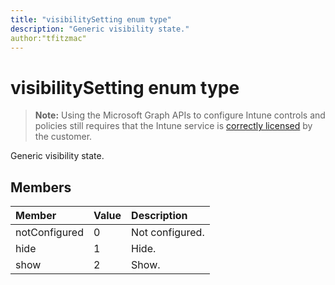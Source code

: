```yaml
---
title: "visibilitySetting enum type"
description: "Generic visibility state."
author:"tfitzmac"
---
```


# visibilitySetting enum type

> **Note:** Using the Microsoft Graph APIs to configure Intune controls and policies still requires that the Intune service is [correctly licensed](https://go.microsoft.com/fwlink/?linkid=839381) by the customer.

Generic visibility state.
## Members
|Member|Value|Description|
|:---|:---|:---|
|notConfigured|0|Not configured.|
|hide|1|Hide.|
|show|2|Show.|



